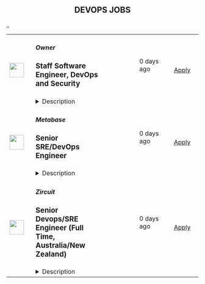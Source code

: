 <div align="center"><h2>DEVOPS JOBS</h2></div><table><tr>
                <td width="100" height="100" rowspan="2">
                    <img src="https://avatars.githubusercontent.com/u/87661266?s=200&v=4" width="38px" height="auto">
                </td>
                <td width="300">
                    <h5>Owner</h5>
                    <h3>Staff Software Engineer, DevOps and Security</h3>
                </td>
                <td width="300">
                    <code></code>
                </td>
                <td width="200">
                <text>0 days ago</text>
                </td>
                <td width="100" rowspan="2">
                <a href="https://jobs.lever.co/owner/268ea114-3243-4d4d-97cc-49471b9ddf68" align="right" target="_blank">Apply</a>
                </td>
            </tr>
            <tr>
                <td colspan="3">
                <details><summary>Description</summary>
                <div><span style="font-size: 13pt">👋 </span><b style="font-size: 13pt;">About </b><b><a style="font-size: 13pt;" href="http://owner.com/">Owner.com</a></b></div><div><br></div><div><span style="font-size: 11pt;">Owner is the all-in-one platform that restaurants use to succeed online.&nbsp;</span></div><div><br></div><div><span style="font-size: 11pt;">Thousands of restaurant owners use our tools to build their website, drive online orders, create their own branded app, manage their customer relationships, and set up marketing automations.&nbsp;</span></div><div><br></div><div><span style="font-size: 14.6667px;">You can think of it as Shopify meets HubSpot, but specifically for restaurants.&nbsp;</span></div><div><br></div><div><span style="font-size: 11pt;">Learn more about the problems we are solving for our customers </span><a style="font-size: 11pt;" href="https://www.owner.com/our-story">here</a><span style="font-size: 11pt;">.&nbsp;</span></div><div><br></div><div><span style="font-size: 13pt">🌎</span><b style="font-size: 13pt;"> Our vision</b></div><div><br></div><div><span style="font-size: 11pt;">We’re starting by helping independent restaurants succeed online.</span></div><div><br></div><div><span style="font-size: 11pt;">But it’s not just restaurants that need our help. All local service-based businesses are struggling with these same problems. Huge technology corporations are taking their customers, bleeding their profits, and making it hard for them to survive.</span></div><div><br></div><div><span style="font-size: 11pt;">So, once we nail the solution for restaurants&nbsp;–&nbsp;we’ll scale it into every other local business type.</span></div><div><br></div><div><span style="font-size: 11pt;">In the future we envision, we’ll build the technology that tens of millions of local business owners need to succeed in the digital age.</span></div><div><br></div><div><br></div><div><span style="font-size: 13pt">🚀 </span><b style="font-size: 13pt;">Our traction</b></div><div><br></div><div><span style="font-size: 11pt;">In just over 3 years we've generated </span><span style="font-size: 15px;">tens of millions in revenue, served millions of guests, and have processed hundreds of millions of orders.</span></div><div><br></div><div><span style="font-size: 11pt;">More importantly, we’ve helped thousands of restaurant owners save their businesses - and not&nbsp; only survive, but thrive.</span></div><div><br></div><div><br></div><div><span style="font-size: 13pt">⭐ </span><b style="font-size: 13pt;">Our team</b></div><div><br></div><div><span style="font-size: 15px;">Our team grew from 90 people to over 150 people in 2024. We’ve got top talent from the most successful companies in SMB software like Shopify, HubSpot, DoorDash, Procore and ServiceTitan. We’ll be scaling even faster in 2025 to keep pace with our customer growth.</span></div><div><br></div><div>How we work: Owner is a remote-first, global company with a home base in San Francisco. For some of our creative teams we prioritize in-person collaboration at our SF HQ. The rest of our employees are distributed throughout the world.</div><div><br></div><div><span style="font-size: 16px;">🫵 </span><b style="font-size: 16px;">Why we’re looking for you</b></div><div><br></div><div>We are seeking a visionary Staff-level Developer Ops and Security Engineer to lead our efforts in integrating security throughout our development processes. Your expertise will be crucial in building and maintaining a secure, scalable, and efficient application layer that supports our rapid growth. You'll work closely with technology teams to implement best practices, automate security processes, and foster a culture of security-first thinking across the organization.</div><div><br></div><div>Our Stack:</div><div>Backend: <a rel="noopener noreferrer" class="postings-link" href="http://Node.js">Node.js</a>, Mongo, AWS</div><div>Frontend: React, <a rel="noopener noreferrer" class="postings-link" href="http://Next.js">Next.js</a>, Vue</div><div>Typescript everywhere</div><div><br></div><div>This role is 100% remote and can be based anywhere in the United States or Canada.</div><div><span style="font-size: 16px;">🫵 </span><b style="font-size: 16px;">Why we’re looking for you</b></div><div><br></div><div>We are seeking a visionary Staff-level Developer Ops and Security Engineer to lead our efforts in integrating security throughout our development processes. Your expertise will be crucial in building and maintaining a secure, scalable, and efficient application layer that supports our rapid growth. You'll work closely with technology teams to implement best practices, automate security processes, and foster a culture of security-first thinking across the organization.</div><div><br></div><div>Our Stack:</div><div>Backend: <a href="http://Node.js" class="postings-link" target="_blank" rel="noopener noreferrer">Node.js</a>, Mongo, AWS</div><div>Frontend: React, <a href="http://Next.js" class="postings-link" target="_blank" rel="noopener noreferrer">Next.js</a>, Vue</div><div>Typescript everywhere</div><div><br></div><div>This role is 100% remote and can be based anywhere in the United States or Canada.</div><h3>💻 The impact you will have</h3><li>Implement "shift-left" security strategies, integrating automated security practices early in the development lifecycle to prevent vulnerabilities</li><li>Develop and maintain secure CI/CD pipelines, integrating automated security testing and vulnerability scanning</li><li>Implement Infrastructure as Code (IaC) practices to ensure consistent and secure deployments across environments</li><li>Enhance our cloud security posture through proper configuration, monitoring, and incident response procedures</li><li>Collaborate with development teams to integrate security best practices into the software development lifecycle</li><li>Mentor and guide other team members on DevSecOps practices and security principles</li><h3>👥 Who you’ll work with</h3><li>This role will be part of our small but mighty Platform Eng group.</li><li>You will work closely with engineers across the technology org, our product managers, and other members of the Platform Eng group.</li><h3>✅ Minimum requirements</h3><li>6+ years of experience in DevOps, with a strong focus on security practices and principles</li><li>Extensive experience with cloud platforms (AWS, Azure) and containerization technologies (Docker, Kubernetes)</li><li>Proficiency in Infrastructure as Code tools (e.g., Terraform, CloudFormation) and CI/CD pipelines</li><li>Strong understanding of security best practices, compliance requirements (e.g., SOC 2, GDPR), and common vulnerabilities</li><li>Experience implementing and managing security tools for vulnerability scanning, SAST/DAST, and secrets management</li><li>Excellent communication skills with the ability to articulate complex security concepts to technical and non-technical stakeholders</li><li>Track record of successfully leading and implementing DevSecOps initiatives in fast-paced environments</li><h3>🏆 Pay and benefits</h3><li>The estimated base salary range for this role is $200 - 230K plus a generous equity pre-IPO equity package</li><li>Other benefits include comprehensive health coverage, work from anywhere (100% remote workplace), unlimited PTO - plus extra fun perks!</li><div><br></div><div><b><span style="font-size: 10px">🚩 Notice - Employment Scams</span></b></div><div><span style="font-size: 10px">Please note that any communication from our hiring team regarding job opportunities will only be made by an Owner employee with an @owner.com email address.</span></div><div><br></div><div><span style="font-size: 10px">We will never ask you to provide personal or financial information, including but not limited to: your social security number, credit card numbers, passport information and other related banking information.&nbsp;If you believe you are being contacted by scammer, please mark the communication as "phishing" or “spam” and do not respond.</span></div><div><span style="font-size: 13pt">👋 </span><b style="font-size: 13pt;">About </b><b><a href="http://owner.com/" style="font-size: 13pt;">Owner.com</a></b></div><div><br></div><div><span style="font-size: 11pt;">Owner is the all-in-one platform that restaurants use to succeed online.&nbsp;</span></div><div><br></div><div><span style="font-size: 11pt;">Thousands of restaurant owners use our tools to build their website, drive online orders, create their own branded app, manage their customer relationships, and set up marketing automations.&nbsp;</span></div><div><br></div><div><span style="font-size: 14.6667px;">You can think of it as Shopify meets HubSpot, but specifically for restaurants.&nbsp;</span></div><div><br></div><div><span style="font-size: 11pt;">Learn more about the problems we are solving for our customers </span><a href="https://www.owner.com/our-story" style="font-size: 11pt;">here</a><span style="font-size: 11pt;">.&nbsp;</span></div><div><br></div><div><span style="font-size: 13pt">🌎</span><b style="font-size: 13pt;"> Our vision</b></div><div><br></div><div><span style="font-size: 11pt;">We’re starting by helping independent restaurants succeed online.</span></div><div><br></div><div><span style="font-size: 11pt;">But it’s not just restaurants that need our help. All local service-based businesses are struggling with these same problems. Huge technology corporations are taking their customers, bleeding their profits, and making it hard for them to survive.</span></div><div><br></div><div><span style="font-size: 11pt;">So, once we nail the solution for restaurants&nbsp;–&nbsp;we’ll scale it into every other local business type.</span></div><div><br></div><div><span style="font-size: 11pt;">In the future we envision, we’ll build the technology that tens of millions of local business owners need to succeed in the digital age.</span></div><div><br></div><div><br></div><div><span style="font-size: 13pt">🚀 </span><b style="font-size: 13pt;">Our traction</b></div><div><br></div><div><span style="font-size: 11pt;">In just over 3 years we've generated </span><span style="font-size: 15px;">tens of millions in revenue, served millions of guests, and have processed hundreds of millions of orders.</span></div><div><br></div><div><span style="font-size: 11pt;">More importantly, we’ve helped thousands of restaurant owners save their businesses - and not&nbsp; only survive, but thrive.</span></div><div><br></div><div><br></div><div><span style="font-size: 13pt">⭐ </span><b style="font-size: 13pt;">Our team</b></div><div><br></div><div><span style="font-size: 15px;">Our team grew from 90 people to over 150 people in 2024. We’ve got top talent from the most successful companies in SMB software like Shopify, HubSpot, DoorDash, Procore and ServiceTitan. We’ll be scaling even faster in 2025 to keep pace with our customer growth.</span></div><div><br></div><div>How we work: Owner is a remote-first, global company with a home base in San Francisco. For some of our creative teams we prioritize in-person collaboration at our SF HQ. The rest of our employees are distributed throughout the world.</div>
                </details>
                </td>
            </tr>,<tr>
                <td width="100" height="100" rowspan="2">
                    <img src="https://avatars.githubusercontent.com/u/10520629?s=200&v=4" width="38px" height="auto">
                </td>
                <td width="300">
                    <h5>Metabase</h5>
                    <h3>Senior SRE/DevOps Engineer</h3>
                </td>
                <td width="300">
                    <code></code>
                </td>
                <td width="200">
                <text>0 days ago</text>
                </td>
                <td width="100" rowspan="2">
                <a href="https://jobs.lever.co/metabase/1b702919-4d0b-4085-baec-8947f9b7e4ee" align="right" target="_blank">Apply</a>
                </td>
            </tr>
            <tr>
                <td colspan="3">
                <details><summary>Description</summary>
                <div>Metabase is the easiest way for people to get insights from their data, from tiny startups who get up and running quickly to major corporations with tens of thousands of users. That's why people <a class="postings-link" href="https://www.metabase.com/love">love us</a>.</div><div><br></div><div>We bring data tools with the elegance and simplicity of consumer products to the crufty world of enterprise business intelligence. We provide an opinionated open source starting point for how companies should measure, analyze and share their data, which is used by tens of thousands of companies.</div><div><br></div><div>Tens of thousands of companies use Metabase every day to answer questions about their data. While we seek to become the de-facto self-managed open source analytics software for organizations everywhere, many customers want an ability to use Metabase without worrying about the operational details of self-hosting. That’s why we recently launched our Metabase Cloud product. We’re looking for operations engineers to help build out and run our new and quickly growing ‘Metabase Cloud’ hosted product.</div><div>Tens of thousands of companies use Metabase every day to answer questions about their data. While we seek to become the de-facto self-managed open source analytics software for organizations everywhere, many customers want an ability to use Metabase without worrying about the operational details of self-hosting. That’s why we recently launched our Metabase Cloud product. We’re looking for operations engineers to help build out and run our new and quickly growing ‘Metabase Cloud’ hosted product.</div><h3>You will:</h3><li>Own and operate our application stack and AWS infrastructure to orchestrate and manage our hosted customer instances of Metabase</li><li>Debug runtime issues across the different levels of our application stack and hosting stack.</li><li>Develop and build our internal tooling and automation to manage the lifecycle of a hosted Metabase installation, from purchase to deployment, zero-downtime upgrades, and general operational health</li><li>Continuously improve our automated deployments and testing</li><h3>We're looking for someone who:</h3><li>Is thoughtful and careful</li><li>Compulsively automates everything and documents it</li><li>Is able to make solid technical judgements and back them up articulately</li><li>Has at least 5 years of experience building and operating <b>production</b> infrastructure, ideally on public cloud</li><li>Strong <b>Kubernetes</b> and <b>AWS </b>experience</li><li>Strong experience with IaC and <b>Terraform</b></li><li>Can write high quality and readable code in a modern language (e.g. Python, Go, etc.)</li><li>Experience with modern monitoring stacks (e.g Prometheus/Grafana/Datadog) </li><h3>Projects you could work on:</h3><li>Multi-region hosting </li><li>Automate EKS cluster provisioning </li><li>Extend our CRDs and Operators </li><li>Improve the RDS sharding strategy for our multi-tenant platform</li><li>Unify and improve our CI/CD platforms</li><li>Collaborate with core application developers on changes to improve our application metrics, deployment speeds and CI integration.</li><li>Maintain our SOC2 compliance and security posture </li><div><br></div><div><br></div><div>We're a global team (50% outside the US), fully distributed (from Thailand to California), who get things done asynchronously, with plenty of uninterrupted time, supporting each other to do the best work of our careers. We offer flexibility (define your own schedule and work from wherever you want), autonomy, and an environment that fosters growth, learning, and development. We're relentlessly user-focused and believe in building long-term value, not short-term hacks. And we raised a $30M Series B to take our approach to the next level for years to come.</div><div><br></div><div><span style="font-size: 10px">For U.S. applicants: Metabase participates in the federal E-Verify program, which confirms employment authorization of newly hired U.S. based employees. E-Verify is not used as a tool to pre-screen candidates and is only initiated upon hire.</span></div><div><br></div><div><span style="font-size: 10px"><a href="https://www.e-verify.gov/sites/default/files/everify/posters/EVerifyParticipationPoster.pdf"><u>E-Verify Participation Notice</u></a> (English/Spanish)</span></div><div><span style="font-size: 10px"><a href="https://www.e-verify.gov/sites/default/files/everify/posters/IER_RightToWorkPoster%20Eng_Es.pdf"><u>Right to Work Notice</u></a> (English/Spanish)</span></div><div>Metabase is the easiest way for people to get insights from their data, from tiny startups who get up and running quickly to major corporations with tens of thousands of users. That's why people <a href="https://www.metabase.com/love" class="postings-link">love us</a>.</div><div><br></div><div>We bring data tools with the elegance and simplicity of consumer products to the crufty world of enterprise business intelligence. We provide an opinionated open source starting point for how companies should measure, analyze and share their data, which is used by tens of thousands of companies.</div>
                </details>
                </td>
            </tr>,<tr>
                <td width="100" height="100" rowspan="2">
                    <img src="https://cdn4.cdn-telegram.org/file/XPlaqlEUknW_svqT3QMieRjyIQZ2HZb9eyjvCZebDNphks5dEmgFZRW4Md5S1cNriHEcPjz3gMSvds9evwWplAnNoxgMJPgEW9aHC0O6iP6wrF6uMQ7FTQC-vOfpi5FnKk4tbrf-mqll8s-QMol8kQNfN1hAYNxzoDpz9H705TGnavueQh8NI2H3P6jCdc11Pb6LRrElPJ3SkhqhLqprt6VVgJ-JlDl1zbxiR1t6unqaZ3e9tH_QB04DPropM2dvCsPV2MmmuUEMVcbHUif2vtjv4NWB1HeBxBvZwh0K6VCRioug1LAj7VeGI4SeMuvj2Sdrwq3zV2vmgbXFB4e28g.jpg" width="38px" height="auto">
                </td>
                <td width="300">
                    <h5>Zircuit</h5>
                    <h3>Senior Devops/SRE Engineer  (Full Time, Australia/New Zealand)</h3>
                </td>
                <td width="300">
                    <code></code>
                </td>
                <td width="200">
                <text>0 days ago</text>
                </td>
                <td width="100" rowspan="2">
                <a href="https://jobs.ashbyhq.com/Zircuit/5589614c-06a1-479d-8834-3d0fc4397613" align="right" target="_blank">Apply</a>
                </td>
            </tr>
            <tr>
                <td colspan="3">
                <details><summary>Description</summary>
                <p style="min-height:1.5em"><strong>Summary</strong></p><p style="min-height:1.5em">As a Senior DevOps Engineer, you'll be at the forefront of ZK rollup technology, playing a crucial role in optimizing our mission-critical infrastructure. You'll work closely with our tight-knit, elite team to maintain, update, and deploy new features to Zircuit. </p><p style="min-height:1.5em">We are seeking a candidate in the UTC+12 time zone region (ideally in Australia or New Zealand) who is reliable, detail-oriented, and collaborative. The ideal candidate should excel at problem-solving and be capable of contributing to sound decision-making, even in high-pressure situations.</p><p style="min-height:1.5em">If this sounds like you, then we highly encourage you to apply!</p><p style="min-height:1.5em"></p><p style="min-height:1.5em"><strong>Expertise</strong></p><ul style="min-height:1.5em"><li><p style="min-height:1.5em">3-5 years experience as a DevOps Engineer, SRE, or similar software engineering role</p></li><li><p style="min-height:1.5em">Fluent in English, with strong writing and speaking skills</p></li><li><p style="min-height:1.5em">Experience with and advanced knowledge of Docker</p></li><li><p style="min-height:1.5em">Advanced knowledge and hands-on experience with Terraform. Proficiency in using Terraform for infrastructure-as-code</p></li><li><p style="min-height:1.5em">Advanced knowledge of Amazon Web Services</p></li><li><p style="min-height:1.5em">Good knowledge of Kubernetes, substantial experience deploying, managing, and scaling applications with Kubernetes, and basic familiarity with ArgoCD</p></li></ul><ul style="min-height:1.5em"><li><p style="min-height:1.5em">Nice to have - fluency in different programming languages, including Go, Rust, Python, and Javascript</p></li><li><p style="min-height:1.5em">Nice to have - hands-on experience with blockchain infrastructure, from node setup to data consumption from different providers (e.g. Infura, Alchemy, etc).</p></li><li><p style="min-height:1.5em">Nice to have - AWS Professional Certifications</p></li><li><p style="min-height:1.5em">Nice to have - experience with blockchain systems, bridges, and layer-2 solutions</p></li></ul><p style="min-height:1.5em"></p><p style="min-height:1.5em"><strong>Compensation &amp; Perks</strong></p><ul style="min-height:1.5em"><li><p style="min-height:1.5em">A competitive salary that matches your experience, plus performance bonuses and token grants</p></li><li><p style="min-height:1.5em">Work from anywhere, 100% remote, and flexible working hours</p></li><li><p style="min-height:1.5em">Generous paid time off, including maternity/paternity leave</p></li><li><p style="min-height:1.5em">Retirement/pension plan</p></li><li><p style="min-height:1.5em">Free gym membership, or any virtual alternative of your choice</p></li><li><p style="min-height:1.5em">Join all-expenses-paid retreats in exotic/exclusive locations with the team</p></li></ul>
                </details>
                </td>
            </tr></table>